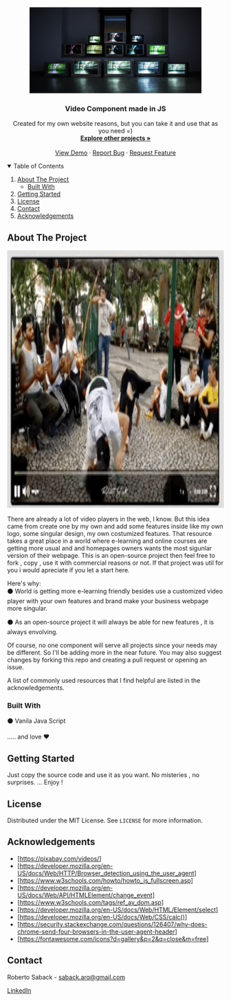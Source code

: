 
<!-- PROJECT LOGO -->
<br />
<p align="center">
  <a href="https://unsplash.com/photos/2rCggxMjd_8">
    <img src="https://github.com/RobertoSaback/Video-Player/blob/main/tvs.jpg" alt="Logo" width="400" height="200">
  </a>

  <h3 align="center">Video Component made in JS</h3>

  <p align="center">
    Created for my own website reasons, but you can take it and use that as you need =) 
    <br />
    <a href="https://github.com/RobertoSaback"><strong>Explore other projects »</strong></a>
    <br />
    <br />
    <a href="https://robertosaback.github.io/Video-Player/">View Demo</a>
    ·
    <a href="https://github.com/robertosaback/Video-Player-Component/issues">Report Bug</a>
    ·
    <a href="https://github.com/robertosaback/Video-Player-Component/issues">Request Feature</a>
  </p>
</p>



<!-- TABLE OF CONTENTS -->
<details open="open">
  <summary>Table of Contents</summary>
  <ol>
    <li>
      <a href="#about-the-project">About The Project</a>
      <ul>
        <li><a href="#built-with">Built With</a></li>
      </ul>
    </li>
    <li>
      <a href="#getting-started">Getting Started</a>
    </li>
    <li><a href="#license">License</a></li>
    <li><a href="#contact">Contact</a></li>
    <li><a href="#acknowledgements">Acknowledgements</a></li>
  </ol>
</details>



<!-- ABOUT THE PROJECT -->
## About The Project

<img src="https://github.com/RobertoSaback/Video-Player/blob/main/VideoPlayer.gif" alt="Screenshot" width="1200" height="600">


There are already a lot of video players in the web, I know. But this idea came from create one by my own and add some features inside like my own logo, some singular design, my own costumized features. That resource takes a great place in a world where e-learning and online courses are getting more usual and  and homepages owners wants the most  sigunlar version  of their webpage. This is an open-source project then feel free to fork , copy , use it with commercial reasons or not.  If that project was util for you i would apreciate  if you  let a  start here.

Here's why:<br>
⚫  World is getting more e-learning friendly besides use a customized video player with  your own features and brand make your business webpage more singular.<br>

⚫  As an open-source project it will always be able for new features , it is always envolving.<br>

Of course, no one component will serve all projects since your needs may be different. So I'll be adding more in the near future. You may also suggest changes by forking this repo and creating a pull request or opening an issue. 

A list of commonly used resources that I find helpful are listed in the acknowledgements.

### Built With<br>

⚫  Vanila Java Script <br>

..... and  love :heart: 



<!-- GETTING STARTED -->
## Getting Started

Just copy the source code and use it as you want. No misteries , no surprises. 
... Enjoy ! 

<!-- LICENSE -->
## License

Distributed under the MIT License. See `LICENSE` for more information.

<!-- ACKNOWLEDGEMENTS -->
## Acknowledgements
* [https://pixabay.com/videos/]
* [https://developer.mozilla.org/en-US/docs/Web/HTTP/Browser_detection_using_the_user_agent]
* [https://www.w3schools.com/howto/howto_js_fullscreen.asp]
* [https://developer.mozilla.org/en-US/docs/Web/API/HTMLElement/change_event]
* [https://www.w3schools.com/tags/ref_av_dom.asp]
* [https://developer.mozilla.org/en-US/docs/Web/HTML/Element/select]
* [https://developer.mozilla.org/en-US/docs/Web/CSS/calc()]
* [https://security.stackexchange.com/questions/126407/why-does-chrome-send-four-browsers-in-the-user-agent-header]
* [https://fontawesome.com/icons?d=gallery&p=2&q=close&m=free]

<!-- CONTACT -->
## Contact

Roberto Saback  - saback.arq@gmail.com

<a href="https://www.linkedin.com/in/roberto-saback-52632446/">LinkedIn</a>

